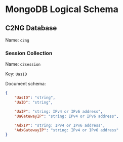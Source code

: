 # MongoDB Logical Schema

## C2NG Database

Name: `c2ng`

### Session Collection

Name: `c2session`

Key: `UasID`

Document schema:

```json
{
    "UasID": "string",
    "UaID": "string",

    "UaIP": "string: IPv4 or IPv6 address",
    "UaGatewayIP": "string: IPv4 or IPv6 address",

    "AdxIP": "string: IPv4 or IPv6 address",
    "AdxGatewayIP": "string: IPv4 or IPv6 address"
}
```
